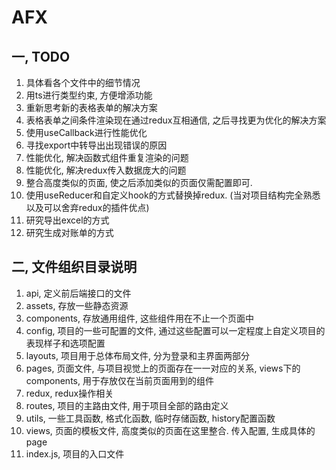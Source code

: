 # AFX

## 一, TODO

1. 具体看各个文件中的细节情况
2. 用ts进行类型约束, 方便增添功能
3. 重新思考新的表格表单的解决方案
4. 表格表单之间条件渲染现在通过redux互相通信, 之后寻找更为优化的解决方案
5. 使用useCallback进行性能优化
6. 寻找export中转导出出现错误的原因
7. 性能优化, 解决函数式组件重复渲染的问题
8. 性能优化, 解决redux传入数据庞大的问题
9. 整合高度类似的页面, 使之后添加类似的页面仅需配置即可.
10. 使用useReducer和自定义hook的方式替换掉redux. (当对项目结构完全熟悉以及可以舍弃redux的插件优点)
11. 研究导出excel的方式
12. 研究生成对账单的方式

## 二, 文件组织目录说明

1. api, 定义前后端接口的文件
2. assets, 存放一些静态资源
3. components, 存放通用组件, 这些组件用在不止一个页面中
4. config, 项目的一些可配置的文件, 通过这些配置可以一定程度上自定义项目的表现样子和选项配置
5. layouts, 项目用于总体布局文件, 分为登录和主界面两部分
6. pages, 页面文件, 与项目视觉上的页面存在一一对应的关系, views下的components, 用于存放仅在当前页面用到的组件
7. redux, redux操作相关
8. routes, 项目的主路由文件, 用于项目全部的路由定义
9. utils, 一些工具函数, 格式化函数, 临时存储函数, history配置函数
10. views, 页面的模板文件, 高度类似的页面在这里整合. 传入配置, 生成具体的page
11. index.js, 项目的入口文件

